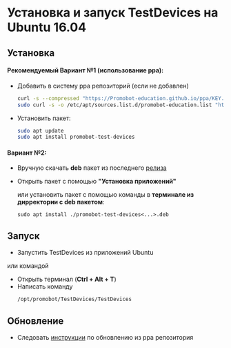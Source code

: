 # Установка и запуск TestDevices на Ubuntu 16.04
## Установка
#### Рекомендуемый Вариант №1 (использование ppa):
* Добавить в систему ppa репозиторий (если не добавлен)
  ```sh
  curl -s --compressed "https://Promobot-education.github.io/ppa/KEY.gpg" | sudo apt-key add -
  sudo curl -s -o /etc/apt/sources.list.d/promobot-education.list "https://Promobot-education.github.io/ppa/promobot-education.list"
  ```
* Установить пакет:
  ```sh
  sudo apt update
  sudo apt install promobot-test-devices
  ```

#### Вариант №2:
* Вручную скачать **deb** пакет из последнего [релиза](https://github.com/Promobot-education/TestDevices/releases)
* Открыть пакет с помощью **"Установка приложений"**

  или установить пакет с помощью команды в **терминале из дирректории с deb пакетом**:
 
  ```
  sudo apt install ./promobot-test-devices<...>.deb
  ```

## Запуск
* Запустить TestDevices из приложений Ubuntu

или командой
* Открыть терминал (**Ctrl + Alt + T**)
* Написать команду
  ```sh
  /opt/promobot/TestDevices/TestDevices
  ```

## Обновление
* Следовать [инструкции](https://github.com/Promobot-education/ppa/wiki) по обновлению из ppa репозитория